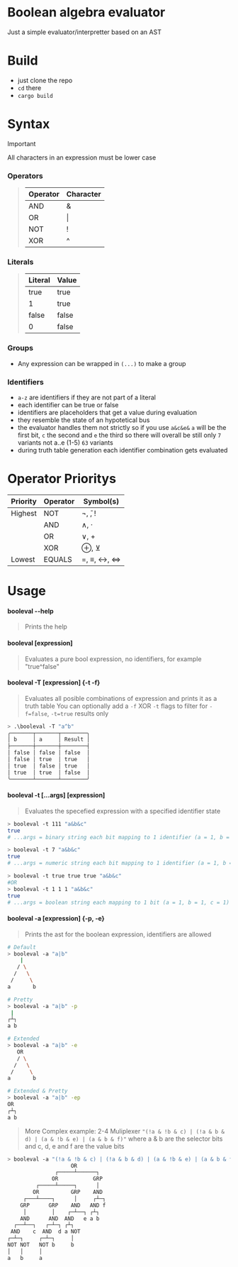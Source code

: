 # Boolean algebra evaluator
Just a simple evaluator/interpretter based on an AST

# Build
- just clone the repo
- `cd` there
- `cargo build`

# Syntax
> [!IMPORTANT]
> All characters in an expression must be lower case
### Operators
>| Operator | Character |
>|----------|-----------|
>| AND      | &         |
>| OR       | \|        |
>| NOT      | !         |
>| XOR      | ^         |
### Literals
>| Literal | Value |
>|---------|-------|
>| true    | true  |
>| 1       | true  |
>| false   | false |
>| 0       | false |
### Groups
- Any expression can be wrapped in `(...)` to make a group
### Identifiers
- `a-z` are identifiers if they are not part of a literal
- each identifier can be true or false
- identifiers are placeholders that get a value during evaluation
- they resemble the state of an hypotetical bus
- the evaluator handles them not strictly so if you use `a&c&e&` `a` will be the first bit, `c` the second and `e` the third so there will overall be still only `7` variants not a..e (1-5) `63` variants
- during truth table generation each identifier combination gets evaluated

# Operator Prioritys
| Priority | Operator  | Symbol(s)                               |
|----------|-----------|-----------------------------------------|
| Highest  | NOT       | ¬, ̄, !                                  |
|          | AND       | ∧, ·                                   |
|          | OR        | ∨, +                                   |
|          | XOR       | ⊕, ⊻                                   |
| Lowest   | EQUALS    | =, ≡, ↔, ⇔                             |

# Usage
#### booleval --help
> Prints the help
#### booleval [expression]
> Evaluates a pure bool expression, no identifiers, for example "true^false" 
#### booleval -T [expression] {-t -f}
> Evaluates all posible combinations of expression and prints it as a truth table
> You can optionally add a `-f` XOR `-t` flags to filter for `-f=false`, `-t=true` results only
```bash
> .\booleval -T "a^b"
╭───────┬───────┬────────╮
│ b     │ a     │ Result │
├───────┼───────┼────────┤
│ false │ false │ false  │
│ false │ true  │ true   │
│ true  │ false │ true   │
│ true  │ true  │ false  │
╰───────┴───────┴────────╯
```
#### booleval -t [...args] [expression]
> Evaluates the specefied expression with a specified identifier state
```bash
> booleval -t 111 "a&b&c"
true
# ...args = binary string each bit mapping to 1 identifier (a = 1, b = 1, c = 1) = 111

> booleval -t 7 "a&b&c"
true
# ...args = numeric string each bit mapping to 1 identifier (a = 1, b = 1, c = 1) = 111 = 7

> booleval -t true true true "a&b&c"
#OR
> booleval -t 1 1 1 "a&b&c"
true
# ...args = boolean string each mapping to 1 bit (a = 1, b = 1, c = 1) = true true true or 1 1 1
```
#### booleval -a [expression] {-p, -e}
> Prints the ast for the boolean expression, identifiers are allowed
```bash
# Default
> booleval -a "a|b"
    |
   / \
  /   \
 /     \
a       b

# Pretty
> booleval -a "a|b" -p
 |
┌┴┐
a b

# Extended
> booleval -a "a|b" -e
   OR
   / \
  /   \
 /     \
a       b

# Extended & Pretty
> booleval -a "a|b" -ep
OR
┌┴┐
a b
```
> More Complex example: 2-4 Muliplexer `"(!a & !b & c) | (!a & b & d) | (a & !b & e) | (a & b & f)"`
> where a & b are the selector bits and c, d, e and f are the value bits
```bash
> booleval -a "(!a & !b & c) | (!a & b & d) | (a & !b & e) | (a & b & f)" -pe
                    OR
               ┌─────┴──────┐
              OR           GRP
         ┌─────┴─────┐      │
        OR          GRP    AND
     ┌───┴────┐      │     ┌┴─┐
    GRP      GRP    AND   AND f
     │        │    ┌─┴──┐ ┌┴┐
    AND      AND  AND   e a b
  ┌──┴──┐   ┌─┴─┐ ┌┴┐
 AND    c  AND  d a NOT
┌─┴─┐     ┌─┴─┐     │
NOT NOT   NOT b     b
│   │     │
a   b     a
```
